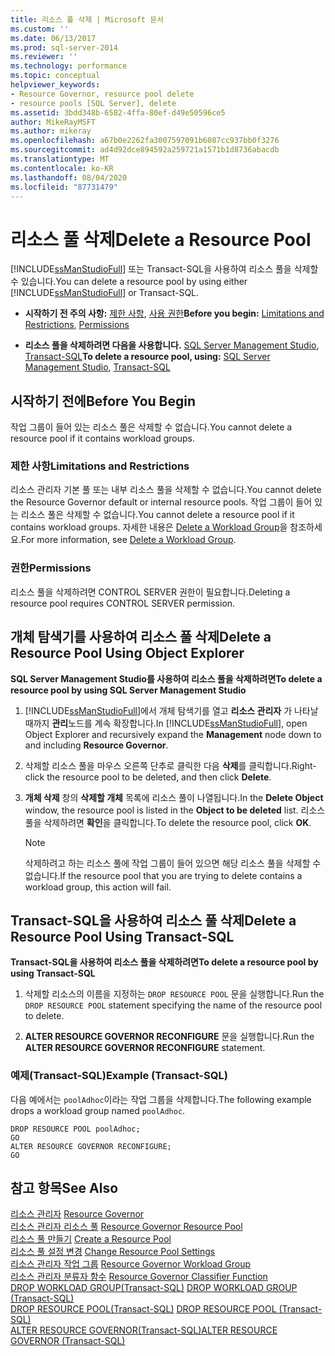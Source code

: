 ```yaml
---
title: 리소스 풀 삭제 | Microsoft 문서
ms.custom: ''
ms.date: 06/13/2017
ms.prod: sql-server-2014
ms.reviewer: ''
ms.technology: performance
ms.topic: conceptual
helpviewer_keywords:
- Resource Governor, resource pool delete
- resource pools [SQL Server], delete
ms.assetid: 3bdd348b-6582-4ffa-80ef-d49e50596ce5
author: MikeRayMSFT
ms.author: mikeray
ms.openlocfilehash: a67b0e2262fa3007597091b6087cc937bb0f3276
ms.sourcegitcommit: ad4d92dce894592a259721a1571b1d8736abacdb
ms.translationtype: MT
ms.contentlocale: ko-KR
ms.lasthandoff: 08/04/2020
ms.locfileid: "87731479"
---
```

# <a name="delete-a-resource-pool"></a><span data-ttu-id="4a903-102">리소스 풀 삭제</span><span class="sxs-lookup"><span data-stu-id="4a903-102">Delete a Resource Pool</span></span>
  <span data-ttu-id="4a903-103">[!INCLUDE[ssManStudioFull](../../includes/ssmanstudiofull-md.md)] 또는 Transact-SQL을 사용하여 리소스 풀을 삭제할 수 있습니다.</span><span class="sxs-lookup"><span data-stu-id="4a903-103">You can delete a resource pool by using either [!INCLUDE[ssManStudioFull](../../includes/ssmanstudiofull-md.md)] or Transact-SQL.</span></span>  
  
-   <span data-ttu-id="4a903-104">**시작하기 전 주의 사항:**  [제한 사항](#LimitationsRestrictions), [사용 권한](#Permissions)</span><span class="sxs-lookup"><span data-stu-id="4a903-104">**Before you begin:**  [Limitations and Restrictions](#LimitationsRestrictions), [Permissions](#Permissions)</span></span>  
  
-   <span data-ttu-id="4a903-105">**리소스 풀을 삭제하려면 다음을 사용합니다.** [SQL Server Management Studio](#DelRPSSMS), [Transact-SQL](#DelRPTSQL)</span><span class="sxs-lookup"><span data-stu-id="4a903-105">**To delete a resource pool, using:** [SQL Server Management Studio](#DelRPSSMS), [Transact-SQL](#DelRPTSQL)</span></span>  
  
##  <a name="before-you-begin"></a><a name="BeforeYouBegin"></a> <span data-ttu-id="4a903-106">시작하기 전에</span><span class="sxs-lookup"><span data-stu-id="4a903-106">Before You Begin</span></span>  
 <span data-ttu-id="4a903-107">작업 그룹이 들어 있는 리소스 풀은 삭제할 수 없습니다.</span><span class="sxs-lookup"><span data-stu-id="4a903-107">You cannot delete a resource pool if it contains workload groups.</span></span>  
  
###  <a name="limitations-and-restrictions"></a><a name="LimitationsRestrictions"></a> <span data-ttu-id="4a903-108">제한 사항</span><span class="sxs-lookup"><span data-stu-id="4a903-108">Limitations and Restrictions</span></span>  
 <span data-ttu-id="4a903-109">리소스 관리자 기본 풀 또는 내부 리소스 풀을 삭제할 수 없습니다.</span><span class="sxs-lookup"><span data-stu-id="4a903-109">You cannot delete the Resource Governor default or internal resource pools.</span></span> <span data-ttu-id="4a903-110">작업 그룹이 들어 있는 리소스 풀은 삭제할 수 없습니다.</span><span class="sxs-lookup"><span data-stu-id="4a903-110">You cannot delete a resource pool if it contains workload groups.</span></span> <span data-ttu-id="4a903-111">자세한 내용은 [Delete a Workload Group](delete-a-workload-group.md)을 참조하세요.</span><span class="sxs-lookup"><span data-stu-id="4a903-111">For more information, see [Delete a Workload Group](delete-a-workload-group.md).</span></span>  
  
###  <a name="permissions"></a><a name="Permissions"></a> <span data-ttu-id="4a903-112">권한</span><span class="sxs-lookup"><span data-stu-id="4a903-112">Permissions</span></span>  
 <span data-ttu-id="4a903-113">리소스 풀을 삭제하려면 CONTROL SERVER 권한이 필요합니다.</span><span class="sxs-lookup"><span data-stu-id="4a903-113">Deleting a resource pool requires CONTROL SERVER permission.</span></span>  
  
##  <a name="delete-a-resource-pool-using-object-explorer"></a><a name="DelRPSSMS"></a> <span data-ttu-id="4a903-114">개체 탐색기를 사용하여 리소스 풀 삭제</span><span class="sxs-lookup"><span data-stu-id="4a903-114">Delete a Resource Pool Using Object Explorer</span></span>  
 <span data-ttu-id="4a903-115">**SQL Server Management Studio를 사용하여 리소스 풀을 삭제하려면**</span><span class="sxs-lookup"><span data-stu-id="4a903-115">**To delete a resource pool by using SQL Server Management Studio**</span></span>  
  
1.  <span data-ttu-id="4a903-116">[!INCLUDE[ssManStudioFull](../../includes/ssmanstudiofull-md.md)]에서 개체 탐색기를 열고 **리소스 관리자** 가 나타날 때까지 **관리**노드를 계속 확장합니다.</span><span class="sxs-lookup"><span data-stu-id="4a903-116">In [!INCLUDE[ssManStudioFull](../../includes/ssmanstudiofull-md.md)], open Object Explorer and recursively expand the **Management** node down to and including **Resource Governor**.</span></span>  
  
2.  <span data-ttu-id="4a903-117">삭제할 리소스 풀을 마우스 오른쪽 단추로 클릭한 다음 **삭제**를 클릭합니다.</span><span class="sxs-lookup"><span data-stu-id="4a903-117">Right-click the resource pool to be deleted, and then click **Delete**.</span></span>  
  
3.  <span data-ttu-id="4a903-118">**개체 삭제** 창의 **삭제할 개체** 목록에 리소스 풀이 나열됩니다.</span><span class="sxs-lookup"><span data-stu-id="4a903-118">In the **Delete Object** window, the resource pool is listed in the **Object to be deleted** list.</span></span> <span data-ttu-id="4a903-119">리소스 풀을 삭제하려면 **확인**을 클릭합니다.</span><span class="sxs-lookup"><span data-stu-id="4a903-119">To delete the resource pool, click **OK**.</span></span>  
  
    > [!NOTE]  
    >  <span data-ttu-id="4a903-120">삭제하려고 하는 리소스 풀에 작업 그룹이 들어 있으면 해당 리소스 풀을 삭제할 수 없습니다.</span><span class="sxs-lookup"><span data-stu-id="4a903-120">If the resource pool that you are trying to delete contains a workload group, this action will fail.</span></span>  
  
##  <a name="delete-a-resource-pool-using-transact-sql"></a><a name="DelRPTSQL"></a> <span data-ttu-id="4a903-121">Transact-SQL을 사용하여 리소스 풀 삭제</span><span class="sxs-lookup"><span data-stu-id="4a903-121">Delete a Resource Pool Using Transact-SQL</span></span>  
 <span data-ttu-id="4a903-122">**Transact-SQL을 사용하여 리소스 풀을 삭제하려면**</span><span class="sxs-lookup"><span data-stu-id="4a903-122">**To delete a resource pool by using Transact-SQL**</span></span>  
  
1.  <span data-ttu-id="4a903-123">삭제할 리소스의 이름을 지정하는 `DROP RESOURCE POOL` 문을 실행합니다.</span><span class="sxs-lookup"><span data-stu-id="4a903-123">Run the `DROP RESOURCE POOL` statement specifying the name of the resource pool to delete.</span></span>  
  
2.  <span data-ttu-id="4a903-124">**ALTER RESOURCE GOVERNOR RECONFIGURE** 문을 실행합니다.</span><span class="sxs-lookup"><span data-stu-id="4a903-124">Run the **ALTER RESOURCE GOVERNOR RECONFIGURE** statement.</span></span>  
  
### <a name="example-transact-sql"></a><span data-ttu-id="4a903-125">예제(Transact-SQL)</span><span class="sxs-lookup"><span data-stu-id="4a903-125">Example (Transact-SQL)</span></span>  
 <span data-ttu-id="4a903-126">다음 예에서는 `poolAdhoc`이라는 작업 그룹을 삭제합니다.</span><span class="sxs-lookup"><span data-stu-id="4a903-126">The following example drops a workload group named `poolAdhoc`.</span></span>  
  
```  
DROP RESOURCE POOL poolAdhoc;  
GO  
ALTER RESOURCE GOVERNOR RECONFIGURE;  
GO  
```  
  
## <a name="see-also"></a><span data-ttu-id="4a903-127">참고 항목</span><span class="sxs-lookup"><span data-stu-id="4a903-127">See Also</span></span>  
 <span data-ttu-id="4a903-128">[리소스 관리자](resource-governor.md) </span><span class="sxs-lookup"><span data-stu-id="4a903-128">[Resource Governor](resource-governor.md) </span></span>  
 <span data-ttu-id="4a903-129">[리소스 관리자 리소스 풀](resource-governor-resource-pool.md) </span><span class="sxs-lookup"><span data-stu-id="4a903-129">[Resource Governor Resource Pool](resource-governor-resource-pool.md) </span></span>  
 <span data-ttu-id="4a903-130">[리소스 풀 만들기](create-a-resource-pool.md) </span><span class="sxs-lookup"><span data-stu-id="4a903-130">[Create a Resource Pool](create-a-resource-pool.md) </span></span>  
 <span data-ttu-id="4a903-131">[리소스 풀 설정 변경](change-resource-pool-settings.md) </span><span class="sxs-lookup"><span data-stu-id="4a903-131">[Change Resource Pool Settings](change-resource-pool-settings.md) </span></span>  
 <span data-ttu-id="4a903-132">[리소스 관리자 작업 그룹](resource-governor-workload-group.md) </span><span class="sxs-lookup"><span data-stu-id="4a903-132">[Resource Governor Workload Group](resource-governor-workload-group.md) </span></span>  
 <span data-ttu-id="4a903-133">[리소스 관리자 분류자 함수](resource-governor-classifier-function.md) </span><span class="sxs-lookup"><span data-stu-id="4a903-133">[Resource Governor Classifier Function](resource-governor-classifier-function.md) </span></span>  
 <span data-ttu-id="4a903-134">[DROP WORKLOAD GROUP&#40;Transact-SQL&#41;](/sql/t-sql/statements/drop-workload-group-transact-sql) </span><span class="sxs-lookup"><span data-stu-id="4a903-134">[DROP WORKLOAD GROUP &#40;Transact-SQL&#41;](/sql/t-sql/statements/drop-workload-group-transact-sql) </span></span>  
 <span data-ttu-id="4a903-135">[DROP RESOURCE POOL&#40;Transact-SQL&#41;](/sql/t-sql/statements/drop-resource-pool-transact-sql) </span><span class="sxs-lookup"><span data-stu-id="4a903-135">[DROP RESOURCE POOL &#40;Transact-SQL&#41;](/sql/t-sql/statements/drop-resource-pool-transact-sql) </span></span>  
 [<span data-ttu-id="4a903-136">ALTER RESOURCE GOVERNOR&#40;Transact-SQL&#41;</span><span class="sxs-lookup"><span data-stu-id="4a903-136">ALTER RESOURCE GOVERNOR &#40;Transact-SQL&#41;</span></span>](/sql/t-sql/statements/alter-resource-governor-transact-sql)  
  
  
